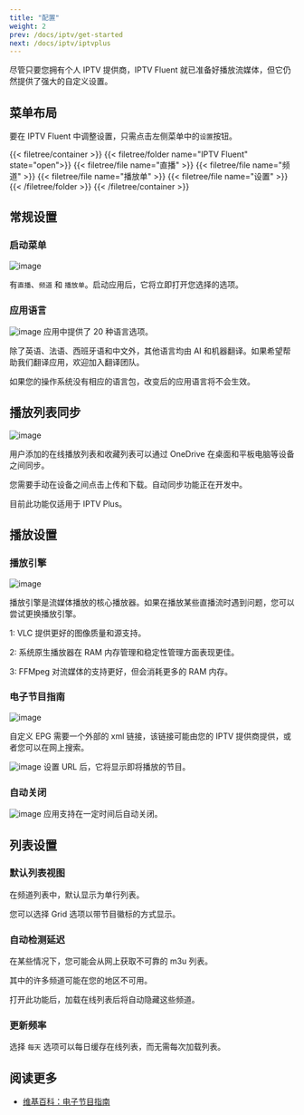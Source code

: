 ```yaml
---
title: "配置"
weight: 2
prev: /docs/iptv/get-started
next: /docs/iptv/iptvplus
---
```


尽管只要您拥有个人 IPTV 提供商，IPTV Fluent 就已准备好播放流媒体，但它仍然提供了强大的自定义设置。

<!--more-->
## 菜单布局

要在 IPTV Fluent 中调整设置，只需点击左侧菜单中的`设置`按钮。

{{< filetree/container >}}
{{< filetree/folder name="IPTV Fluent" state="open">}}
{{< filetree/file name="直播" >}}
{{< filetree/file name="频道" >}}
{{< filetree/file name="播放单" >}}
{{< filetree/file name="设置" >}}
{{< /filetree/folder >}}
{{< /filetree/container >}}


## 常规设置
### 启动菜单

![image](https://od.lk/s/200607426_u0Sx5/launchmenu.png)

有`直播`、`频道` 和 `播放单`。启动应用后，它将立即打开您选择的选项。

### 应用语言
![image](https://od.lk/s/200607851_yegn7/language.png)
应用中提供了 20 种语言选项。

除了英语、法语、西班牙语和中文外，其他语言均由 AI 和机器翻译。如果希望帮助我们翻译应用，欢迎加入翻译团队。

如果您的操作系统没有相应的语言包，改变后的应用语言将不会生效。

## 播放列表同步
![image](https://od.lk/s/200608026_n1oNA/sync.png)

用户添加的在线播放列表和收藏列表可以通过 OneDrive 在桌面和平板电脑等设备之间同步。

您需要手动在设备之间点击上传和下载。自动同步功能正在开发中。

目前此功能仅适用于 IPTV Plus。

## 播放设置
### 播放引擎
![image](https://od.lk/s/200609031_t4bhu/playbackengine.png)

播放引擎是流媒体播放的核心播放器。如果在播放某些直播流时遇到问题，您可以尝试更换播放引擎。

1: VLC 提供更好的图像质量和源支持。

2: 系统原生播放器在 RAM 内存管理和稳定性管理方面表现更佳。

3: FFMpeg 对流媒体的支持更好，但会消耗更多的 RAM 内存。

### 电子节目指南
![image](https://od.lk/s/200611282_LCp8I/EPG.png)

自定义 EPG 需要一个外部的 xml 链接，该链接可能由您的 IPTV 提供商提供，或者您可以在网上搜索。

![image](https://od.lk/s/200612577_CWt9Q/epg2.png)
设置 URL 后，它将显示即将播放的节目。

### 自动关闭
![image](https://od.lk/s/200612991_jD6Gx/autosleep.png)
应用支持在一定时间后自动关闭。

## 列表设置
### 默认列表视图

在频道列表中，默认显示为单行列表。

您可以选择 Grid 选项以带节目徽标的方式显示。

### 自动检测延迟

在某些情况下，您可能会从网上获取不可靠的 m3u 列表。

其中的许多频道可能在您的地区不可用。

打开此功能后，加载在线列表后将自动隐藏这些频道。

### 更新频率

选择 `每天` 选项可以每日缓存在线列表，而无需每次加载列表。


## 阅读更多

- [维基百科：电子节目指南](https://zh.wikipedia.org/wiki/%E7%94%B5%E5%AD%90%E8%8A%82%E7%9B%AE%E6%8C%87%E5%8D%97)